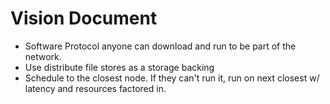 # Vision Document

- Software Protocol anyone can download and run to be part of the network.
- Use distribute file stores as a storage backing
- Schedule to the closest node. If they can't run it, run on next closest w/ latency and resources factored in.
